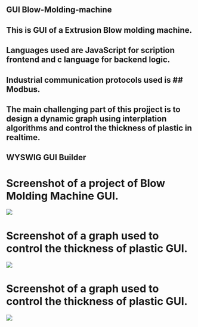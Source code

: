 ## GUI Blow-Molding-machine

## This is GUI of a Extrusion Blow molding machine. 

## Languages used are JavaScript for scription frontend and c language for backend logic. 

## Industrial communication protocols used is ## Modbus. 

## The main challenging part of this projject is to design a dynamic graph using interplation algorithms and control the thickness of plastic in realtime.

## WYSWIG GUI Builder

# Screenshot of a project of Blow Molding Machine GUI.
![](https://github.com/nadim4114/Blow-Molding-machine-GUI/blob/main/Screenshot%202024-03-26%20143256.png)

# Screenshot of a graph used to control the thickness of plastic GUI.
![](https://github.com/nadim4114/Blow-Molding-machine-GUI/blob/main/Screenshot%202024-03-26%20143325.png)

# Screenshot of a graph used to control the thickness of plastic GUI.
![](https://github.com/nadim4114/Blow-Molding-machine-GUI/blob/main/Screenshot%202024-03-26%20143528.png)






